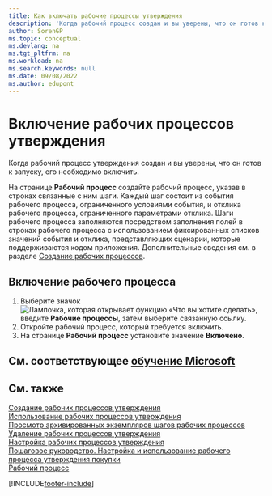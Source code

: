```yaml
---
title: Как включать рабочие процессы утверждения
description: 'Когда рабочий процесс создан и вы уверены, что он готов к запуску, рабочий процесс необходимо включить.'
author: SorenGP
ms.topic: conceptual
ms.devlang: na
ms.tgt_pltfrm: na
ms.workload: na
ms.search.keywords: null
ms.date: 09/08/2022
ms.author: edupont
---
```

# Включение рабочих процессов утверждения

Когда рабочий процесс утверждения создан и вы уверены, что он готов к запуску, его необходимо включить.  

На странице **Рабочий процесс** создайте рабочий процесс, указав в строках связанные с ним шаги. Каждый шаг состоит из события рабочего процесса, ограниченного условиями события, и отклика рабочего процесса, ограниченного параметрами отклика. Шаги рабочего процесса заполняются посредством заполнения полей в строках рабочего процесса с использованием фиксированных списков значений события и отклика, представляющих сценарии, которые поддерживаются кодом приложения. Дополнительные сведения см. в разделе [Создание рабочих процессов](across-how-to-create-workflows.md).  

## Включение рабочего процесса

1. Выберите значок ![Лампочка, которая открывает функцию «Что вы хотите сделать»](media/ui-search/search_small.png "Что вы хотите сделать"), введите **Рабочие процессы**, затем выберите связанную ссылку.  
2. Откройте рабочий процесс, который требуется включить.  
3. На странице **Рабочий процесс** установите значение **Включено**.  

## См. соответствующее [обучение Microsoft](/training/modules/create-workflows/)

## См. также

[Создание рабочих процессов утверждения](across-how-to-create-workflows.md)  
[Использование рабочих процессов утверждения](across-use-workflows.md)  
[Просмотр архивированных экземпляров шагов рабочих процессов](across-how-to-view-archived-workflow-step-instances.md)  
[Удаление рабочих процессов утверждения](across-how-to-delete-workflows.md)  
[Настройка рабочих процессов утверждения](across-set-up-workflows.md)  
[Пошаговое руководство. Настройка и использование рабочего процесса утверждения покупки](walkthrough-setting-up-and-using-a-purchase-approval-workflow.md)  
[Рабочий процесс](across-workflow.md)  

[!INCLUDE[footer-include](includes/footer-banner.md)]
